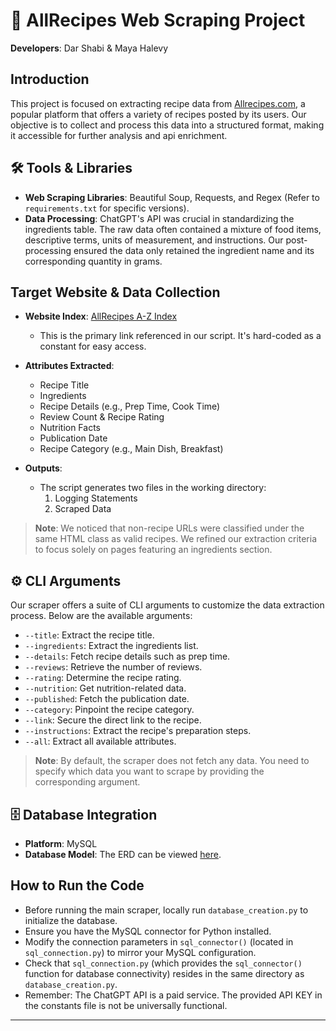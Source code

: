 # 🍲 AllRecipes Web Scraping Project

**Developers**: Dar Shabi & Maya Halevy

## Introduction
This project is focused on extracting recipe data from [Allrecipes.com](https://www.allrecipes.com), a popular platform that offers a variety of recipes posted by its users. Our objective is to collect and process this data into a structured format, making it accessible for further analysis and api enrichment.

## 🛠 Tools & Libraries
- **Web Scraping Libraries**: Beautiful Soup, Requests, and Regex (Refer to `requirements.txt` for specific versions).
- **Data Processing**: ChatGPT's API was crucial in standardizing the ingredients table. The raw data often contained a mixture of food items, descriptive terms, units of measurement, and instructions. Our post-processing ensured the data only retained the ingredient name and its corresponding quantity in grams.

## Target Website & Data Collection
- **Website Index**: [AllRecipes A-Z Index](https://www.allrecipes.com/recipes-a-z-6735880)
    - This is the primary link referenced in our script. It's hard-coded as a constant for easy access.

- **Attributes Extracted**:
    - Recipe Title
    - Ingredients
    - Recipe Details (e.g., Prep Time, Cook Time)
    - Review Count & Recipe Rating
    - Nutrition Facts
    - Publication Date
    - Recipe Category (e.g., Main Dish, Breakfast)

- **Outputs**:
    - The script generates two files in the working directory:
        1. Logging Statements
        2. Scraped Data 

> **Note**: We noticed that non-recipe URLs were classified under the same HTML class as valid recipes. We refined our extraction criteria to focus solely on pages featuring an ingredients section.

## ⚙ CLI Arguments
Our scraper offers a suite of CLI arguments to customize the data extraction process. Below are the available arguments:

- `--title`: Extract the recipe title.
- `--ingredients`: Extract the ingredients list.
- `--details`: Fetch recipe details such as prep time.
- `--reviews`: Retrieve the number of reviews.
- `--rating`: Determine the recipe rating.
- `--nutrition`: Get nutrition-related data.
- `--published`: Fetch the publication date.
- `--category`: Pinpoint the recipe category.
- `--link`: Secure the direct link to the recipe.
- `--instructions`: Extract the recipe's preparation steps.
- `--all`: Extract all available attributes.

> **Note**: By default, the scraper does not fetch any data. You need to specify which data you want to scrape by providing the corresponding argument.

## 🗄 Database Integration
- **Platform**: MySQL 
- **Database Model**: The ERD can be viewed [here](https://github.com/DarShabi/Web-Scraping-allrecipes/blob/main/ERD%20Milestone%203.jpg).

## How to Run the Code
- Before running the main scraper, locally run `database_creation.py` to initialize the database.
- Ensure you have the MySQL connector for Python installed.
- Modify the connection parameters in `sql_connector()` (located in `sql_connection.py`) to mirror your MySQL configuration.
- Check that `sql_connection.py` (which provides the `sql_connector()` function for database connectivity) resides in the same directory as `database_creation.py`.
- Remember: The ChatGPT API is a paid service. The provided API KEY in the constants file is not be universally functional. 

---

